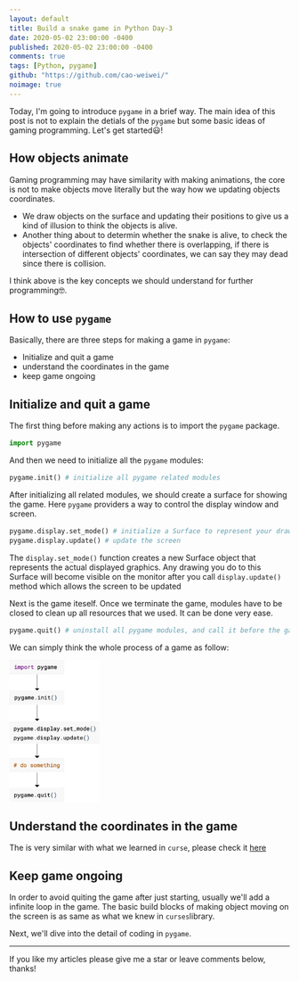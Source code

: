 ```yaml
---
layout: default
title: Build a snake game in Python Day-3
date: 2020-05-02 23:00:00 -0400
published: 2020-05-02 23:00:00 -0400
comments: true
tags: [Python, pygame]
github: "https://github.com/cao-weiwei/"
noimage: true
---
```


Today, I'm going to introduce `pygame` in a brief way. The main idea of this post is not to explain the detials of the `pygame` but some basic ideas of gaming programming. Let's get started😃!

<!--more-->

## How objects animate 

Gaming programming may have similarity with making animations, the core is not to make objects move literally but the way how we updating objects coordinates. 

- We draw objects on the surface and updating their positions to give us a kind of illusion to think the objects is alive. 
- Another thing about to determin whether the snake is alive, to check the objects' coordinates to find whether there is overlapping, if there is intersection of different objects' coordinates, we can say they may dead since there is collision. 

I think above is the key concepts we should understand for further programming🤓.

## How to use `pygame`

Basically, there are three steps for making a game in `pygame`:

-  Initialize and quit a game
- understand the coordinates in the game
- keep game ongoing

## Initialize and quit a game

The first thing before making any actions is to  import the `pygame` package. 

```python
import pygame
```

And then we need to initialize all the `pygame` modules:

```python
pygame.init() # initialize all pygame related modules
```

After initializing all related modules, we should create a surface for showing the game. Here `pygame` providers a way to control the display window and screen. 

```python
pygame.display.set_mode() # initialize a Surface to represent your drawing
pygame.display.update() # update the screen
```

The `display.set_mode()` function creates a new Surface object that represents the actual displayed graphics. Any drawing you do to this Surface will become visible on the monitor after you call `display.update()` method which allows  the screen to be updated

Next is the game iteself. Once we terminate the game, modules have to be closed to clean up all resources that we used. It can be done very ease.

```python
pygame.quit() # uninstall all pygame modules, and call it before the game ends
```

We can simply think the whole process of a game as follow:

<img src="/assets/images/posts/Build_a_Snake_Game_in_Python_Day_04/01_pygame_flow.png" alt="01_pygame_flow" style="zoom:33%;" />

## Understand the coordinates in the game

The is very similar with what we learned in `curse`, please check it [here](https://cao-weiwei.github.io/posts/Build_a_Snake_Game_in_Python_Day_02/)

## Keep game ongoing

In order to avoid quiting the game after just starting, usually we'll add a infinite loop in the game. The basic build blocks of making object moving on the screen is as same as what we knew in `curses`library.

Next, we'll dive into the detail of coding in `pygame`.

---

If you like my articles please give me a star or leave comments below, thanks!